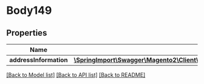 # Body149

## Properties
Name | Type | Description | Notes
------------ | ------------- | ------------- | -------------
**addressInformation** | [**\SpringImport\Swagger\Magento2\Client\Model\CheckoutDataShippingInformationInterface**](CheckoutDataShippingInformationInterface.md) |  | 

[[Back to Model list]](../README.md#documentation-for-models) [[Back to API list]](../README.md#documentation-for-api-endpoints) [[Back to README]](../README.md)


